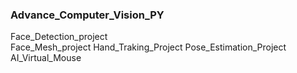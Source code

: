 ### Advance_Computer_Vision_PY


Face_Detection_project <br>
Face_Mesh_project
Hand_Traking_Project
Pose_Estimation_Project
AI_Virtual_Mouse
